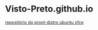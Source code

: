# Visto-Preto.github.io

[repositório do proot-distro ubuntu xfce](https://visto-preto.github.io/proot-distro-ubuntu-xfce)
